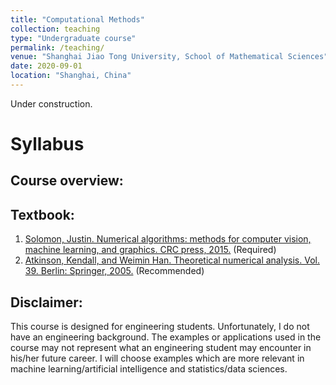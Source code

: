 ```yaml
---
title: "Computational Methods"
collection: teaching
type: "Undergraduate course"
permalink: /teaching/
venue: "Shanghai Jiao Tong University, School of Mathematical Sciences"
date: 2020-09-01
location: "Shanghai, China"
---
```


Under construction.

Syllabus
======
Course overview:
------

Textbook: 
------
1. [Solomon, Justin. Numerical algorithms: methods for computer vision, machine learning, and graphics. CRC press, 2015.](https://people.csail.mit.edu/jsolomon/share/book/numerical_book.pdf) (Required)
2. [Atkinson, Kendall, and Weimin Han. Theoretical numerical analysis. Vol. 39. Berlin: Springer, 2005.](https://link.springer.com/content/pdf/10.1007/978-1-4419-0458-4.pdf) (Recommended)

Disclaimer:
------
This course is designed for engineering students. Unfortunately, I do not have an engineering background. The examples or applications used in the course may not represent what an engineering student may encounter in his/her future career. I will choose examples which are more relevant in machine learning/artificial intelligence and statistics/data sciences.
